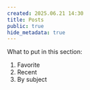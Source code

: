 ```yaml
---
created: 2025.06.21 14:30
title: Posts
public: true
hide_metadata: true
---
```

What to put in this section:
1. Favorite
2. Recent
3. By subject